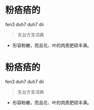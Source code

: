 # 粉㾑㾑的
fen3 duh7 duh7 dii
> 东台方言词典
- 形容粉嫩，而且花、叶的肉质肥硕丰满。

# 粉㾑㾑的
fen3 duh7 duh7 dii
> 东台方言词典
- 形容粉嫩，而且花、叶的肉质肥硕丰满。
